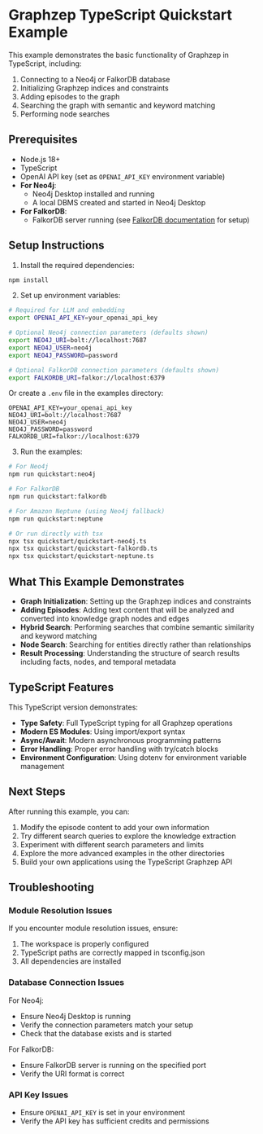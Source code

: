 # Graphzep TypeScript Quickstart Example

This example demonstrates the basic functionality of Graphzep in TypeScript, including:

1. Connecting to a Neo4j or FalkorDB database
2. Initializing Graphzep indices and constraints  
3. Adding episodes to the graph
4. Searching the graph with semantic and keyword matching
5. Performing node searches

## Prerequisites

- Node.js 18+
- TypeScript
- OpenAI API key (set as `OPENAI_API_KEY` environment variable)
- **For Neo4j**:
  - Neo4j Desktop installed and running
  - A local DBMS created and started in Neo4j Desktop
- **For FalkorDB**:
  - FalkorDB server running (see [FalkorDB documentation](https://falkordb.com/docs/) for setup)

## Setup Instructions

1. Install the required dependencies:

```bash
npm install
```

2. Set up environment variables:

```bash
# Required for LLM and embedding
export OPENAI_API_KEY=your_openai_api_key

# Optional Neo4j connection parameters (defaults shown)
export NEO4J_URI=bolt://localhost:7687
export NEO4J_USER=neo4j
export NEO4J_PASSWORD=password

# Optional FalkorDB connection parameters (defaults shown)  
export FALKORDB_URI=falkor://localhost:6379
```

Or create a `.env` file in the examples directory:

```
OPENAI_API_KEY=your_openai_api_key
NEO4J_URI=bolt://localhost:7687
NEO4J_USER=neo4j
NEO4J_PASSWORD=password
FALKORDB_URI=falkor://localhost:6379
```

3. Run the examples:

```bash
# For Neo4j
npm run quickstart:neo4j

# For FalkorDB  
npm run quickstart:falkordb

# For Amazon Neptune (using Neo4j fallback)
npm run quickstart:neptune

# Or run directly with tsx
npx tsx quickstart/quickstart-neo4j.ts
npx tsx quickstart/quickstart-falkordb.ts
npx tsx quickstart/quickstart-neptune.ts
```

## What This Example Demonstrates

- **Graph Initialization**: Setting up the Graphzep indices and constraints
- **Adding Episodes**: Adding text content that will be analyzed and converted into knowledge graph nodes and edges
- **Hybrid Search**: Performing searches that combine semantic similarity and keyword matching
- **Node Search**: Searching for entities directly rather than relationships
- **Result Processing**: Understanding the structure of search results including facts, nodes, and temporal metadata

## TypeScript Features

This TypeScript version demonstrates:

- **Type Safety**: Full TypeScript typing for all Graphzep operations
- **Modern ES Modules**: Using import/export syntax
- **Async/Await**: Modern asynchronous programming patterns
- **Error Handling**: Proper error handling with try/catch blocks
- **Environment Configuration**: Using dotenv for environment variable management

## Next Steps

After running this example, you can:

1. Modify the episode content to add your own information
2. Try different search queries to explore the knowledge extraction
3. Experiment with different search parameters and limits
4. Explore the more advanced examples in the other directories
5. Build your own applications using the TypeScript Graphzep API

## Troubleshooting

### Module Resolution Issues

If you encounter module resolution issues, ensure:

1. The workspace is properly configured
2. TypeScript paths are correctly mapped in tsconfig.json
3. All dependencies are installed

### Database Connection Issues

For Neo4j:
- Ensure Neo4j Desktop is running
- Verify the connection parameters match your setup
- Check that the database exists and is started

For FalkorDB:
- Ensure FalkorDB server is running on the specified port
- Verify the URI format is correct

### API Key Issues

- Ensure `OPENAI_API_KEY` is set in your environment
- Verify the API key has sufficient credits and permissions